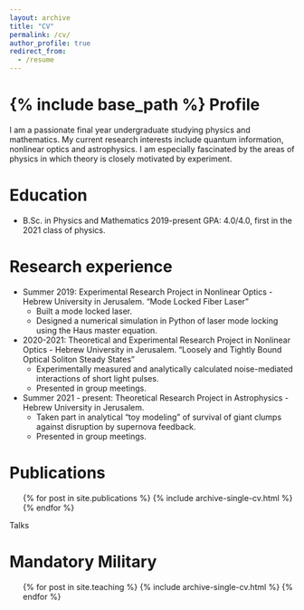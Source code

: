 ```yaml
---
layout: archive
title: "CV"
permalink: /cv/
author_profile: true
redirect_from:
  - /resume
---
```


{% include base_path %}
Profile
======
I am a passionate final year undergraduate studying physics and mathematics. My current research interests include quantum information, nonlinear optics and astrophysics. I am especially fascinated by the areas of physics in which theory is closely motivated by experiment. 

Education
======
* B.Sc. in Physics and Mathematics 2019-present
  GPA: 4.0/4.0, first in the 2021 class of physics.

Research experience
======
* Summer 2019: Experimental Research Project in Nonlinear Optics - Hebrew University in Jerusalem.
  “Mode Locked Fiber Laser”
  * Built a mode locked laser.
  * Designed a numerical simulation in Python of laser mode locking using the Haus master equation.
* 2020-2021: Theoretical and Experimental Research Project in Nonlinear Optics - Hebrew University in Jerusalem.
    “Loosely and Tightly Bound Optical Soliton Steady States”
    * Experimentally measured and analytically calculated noise-mediated interactions of short light pulses.
    * Presented in group meetings.
* Summer 2021 - present: Theoretical Research Project in Astrophysics - Hebrew University in Jerusalem.
    * Taken part in analytical “toy modeling” of survival of giant clumps against disruption by supernova feedback.
    * Presented in group meetings.

Publications
======
  <ul>{% for post in site.publications %}
    {% include archive-single-cv.html %}
  {% endfor %}</ul>
  
Talks

Mandatory Military
======
  <ul>{% for post in site.teaching %}
    {% include archive-single-cv.html %}
  {% endfor %}</ul>
  

